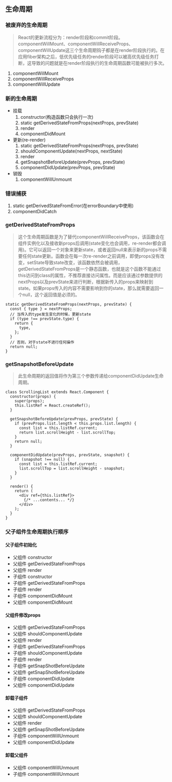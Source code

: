 ## 生命周期
### 被废弃的生命周期
> React的更新流程分为：render阶段和commit阶段。componentWillMount、componentWillReceiveProps、componentWillUpdate这三个生命周期钩子都是在render阶段执行的。在应用fiber架构之后，低优先级任务的render阶段可以被高优先级任务打断，这导致的问题就是在render阶段执行的生命周期函数可能被执行多次。

1. componentWillMount
2. componentWillReceiveProps
3. componentWillUpdate
### 新的生命周期
- 挂载
  1. constructor(构造函数只会执行一次)
  2. static getDerivedStateFromProps(nextProps, prevState)
  3. render
  4. componentDidMount
- 更新(re-render)
  1. static getDerivedStateFromProps(nextProps, prevState)
  2. shouldComponentUpdate(nextProps, nextState)
  3. render
  4. getSnapshotBeforeUpdate(prevProps, prevState)
  5. componentDidUpdate(prevProps, prevState)
- 销毁
  1. componentWillUnmount
### 错误捕获
  1. static getDerivedStateFromError(在errorBoundary中使用)
  2. componentDidCatch
### getDerivedStateFromProps
> 这个生命周期函数是为了替代componentWillReceiveProps，该函数会在组件实例化以及接收新props后调用(state变化也会调用，re-render都会调用)。它可以返回一个对象来更新state，或者返回null来表示新的props不需要任何state更新。函数会在每一次re-render之前调用，即使props没有改变，setState导致state改变，该函数依然会被调用，getDerivedStateFromProps是一个静态函数，也就是这个函数不能通过this访问到class的属性，不推荐直接访问属性。而是应该通过参数提供的nextProps以及prevState来进行判断，根据新传入的props来映射到state。如果props传入的内容不需要影响到你的state，那么就需要返回一个null，这个返回值是必须的。

```
static getDerivedStateFromProps(nextProps, prevState) {
  const { type } = nextProps;
  // 当传入的type发生变化的时候，更新state
  if (type !== prevState.type) {
    return {
      type,
    };
  }
  // 否则，对于state不进行任何操作
  return null;
}
```
### getSnapshotBeforeUpdate
> 此生命周期的返回值将作为第三个参数传递给componentDidUpdate生命周期。

```
class ScrollingList extends React.Component {
  constructor(props) {
    super(props);
    this.listRef = React.createRef();
  }

  getSnapshotBeforeUpdate(prevProps, prevState) {
    if (prevProps.list.length < this.props.list.length) {
      const list = this.listRef.current;
      return list.scrollHeight - list.scrollTop;
    }
    return null;
  }

  componentDidUpdate(prevProps, prevState, snapshot) {
    if (snapshot !== null) {
      const list = this.listRef.current;
      list.scrollTop = list.scrollHeight - snapshot;
    }
  }

  render() {
    return (
      <div ref={this.listRef}>
        {/* ...contents... */}
      </div>
    );
  }
}
```
### 父子组件生命周期执行顺序
#### 父子组件初始化
- 父组件 constructor
- 父组件 getDerivedStateFromProps
- 父组件 render
- 子组件 constructor
- 子组件 getDerivedStateFromProps
- 子组件 render
- 子组件 componentDidMount
- 父组件 componentDidMount
#### 父组件修改props
- 父组件 getDerivedStateFromProps
- 父组件 shouldComponentUpdate
- 父组件 render
- 子组件 getDerivedStateFromProps
- 子组件 shouldComponentUpdate
- 子组件 render
- 子组件 getSnapShotBeforeUpdate
- 父组件 getSnapShotBeforeUpdate
- 子组件 componentDidUpdate
- 父组件 componentDidUpdate
#### 卸载子组件
- 父组件 getDerivedStateFromProps
- 父组件 shouldComponentUpdate
- 父组件 render
- 父组件 getSnapShotBeforeUpdate
- 子组件 componentWillUnmount
- 父组件 componentDidUpdate
#### 卸载父组件
- 父组件 componentWillUnmount
- 子组件 componentWillUnmount
